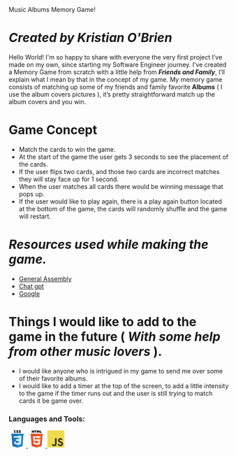 <div><a herf="https://github.com/kobrien95/Memory-Game-Project.git><img src=/assets/Project screen shot.png></div>

# Music Albums Memory Game!

# ***Created by Kristian O'Brien***


Hello World! I'm so happy to share with everyone the very first project I’ve made on my own, since starting my Software Engineer journey. I’ve created a Memory Game from scratch with a little help from ***Friends and Family***, I’ll explain what I mean by that in the concept of my game. My memory game consists of matching up some of my friends and family favorite **Albums** ( I use the album covers pictures ), it’s pretty straightforward match up the album covers and you win.

# Game Concept

- Match the cards to win the game.
- At the start of the game the user gets 3 seconds to see the placement of the cards.
- If the user flips two cards, and those two cards are incorrect matches they will stay face up for 1 second.
- When the user matches all cards there would be winning message that pops up.
- If the user would like to play again, there is a play again button located at the bottom of the game, the cards will randomly shuffle and the game will restart.

# ***Resources used while making the game.***

- <a href="https://generalassemb.ly/">General Assembly</a>
- <a href="https://chatgpt.com/">Chat gpt</a>
- <a href="https://www.google.com/">Google</a>


# Things I would like to add to the game in the future ( *With some help from other music lovers* ).

- I would like anyone who is intrigued in my game to send me over some of their favorite albums.
- I would like to add a timer at the top of the screen, to add a little intensity to the game if the timer runs out and the user is still trying to match cards it be game over.


<h3>Languages and Tools:</h3>
<p> <a href="https://www.w3schools.com/css/" target="_blank" rel="noreferrer"> <img src="https://raw.githubusercontent.com/devicons/devicon/master/icons/css3/css3-original-wordmark.svg" alt="css3" width="40" height="40"/> </a> <a href="https://www.w3.org/html/" target="_blank" rel="noreferrer"> <img src="https://raw.githubusercontent.com/devicons/devicon/master/icons/html5/html5-original-wordmark.svg" alt="html5" width="40" height="40"/> </a> <a href="https://developer.mozilla.org/en-US/docs/Web/JavaScript" target="_blank" rel="noreferrer"> <img src="https://raw.githubusercontent.com/devicons/devicon/master/icons/javascript/javascript-original.svg" alt="javascript" width="40" height="40"/> </a> </p>